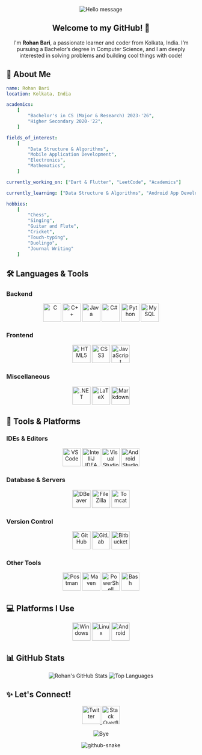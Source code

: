 <p align="center">
  <img src="https://capsule-render.vercel.app/api?type=waving&height=100&color=gradient&text=Enchanté!&fontColor=E1C16E&animation=fadeIn" alt="Hello message"/>
</p>

<h2 align="center">Welcome to my GitHub! 👋</h2>

<p align="center">I'm <strong>Rohan Bari</strong>, a passionate learner and coder from Kolkata, India. I’m pursuing a Bachelor’s degree in Computer Science, and I am deeply interested in solving problems and building cool things with code!</p>


## 🌟 About Me

```yaml
name: Rohan Bari
location: Kolkata, India

academics:
    [
        "Bachelor's in CS (Major & Research) 2023-'26",
        "Higher Secondary 2020-'22",
    ]

fields_of_interest:
    [
        "Data Structure & Algorithms",
        "Mobile Application Development",
        "Electronics",
        "Mathematics",
    ]

currently_working_on: ["Dart & Flutter", "LeetCode", "Academics"]

currently_learning: ["Data Structure & Algorithms", "Android App Development"]

hobbies:
    [
        "Chess",
        "Singing",
        "Guitar and Flute",
        "Cricket",
        "Touch-typing",
        "Duolingo",
        "Journal Writing"
    ]
```

## 🛠 Languages & Tools

### Backend

<p align="center">
  <img src="https://cdn.jsdelivr.net/gh/devicons/devicon/icons/c/c-original.svg" alt="C" height="48px" width="48px"/>
  <img src="https://cdn.jsdelivr.net/gh/devicons/devicon/icons/cplusplus/cplusplus-original.svg" alt="C++" height="48px" width="48px"/>
  <img src="https://cdn.jsdelivr.net/gh/devicons/devicon/icons/java/java-original.svg" alt="Java" height="48px" width="48px"/>
  <img src="https://cdn.jsdelivr.net/gh/devicons/devicon/icons/csharp/csharp-original.svg" alt="C#" height="48px" width="48px"/>
  <img src="https://cdn.jsdelivr.net/gh/devicons/devicon/icons/python/python-original.svg" alt="Python" height="48px" width="48px"/>
  <img src="https://cdn.jsdelivr.net/gh/devicons/devicon/icons/mysql/mysql-original.svg" alt="MySQL" height="48px" width="48px"/>
</p>

### Frontend

<p align="center">
  <img src="https://cdn.jsdelivr.net/gh/devicons/devicon/icons/html5/html5-original.svg" alt="HTML5" height="48px" width="48px"/>
  <img src="https://cdn.jsdelivr.net/gh/devicons/devicon/icons/css3/css3-original-wordmark.svg" alt="CSS3" height="48px" width="48px"/>
  <img src="https://cdn.jsdelivr.net/gh/devicons/devicon/icons/javascript/javascript-original.svg" alt="JavaScript" height="48px" width="48px"/>
</p>

### Miscellaneous

<p align="center">
  <img src="https://cdn.jsdelivr.net/gh/devicons/devicon/icons/dot-net/dot-net-original-wordmark.svg" alt=".NET" height="48px" width="48px"/>  
  <img src="https://cdn.jsdelivr.net/gh/devicons/devicon/icons/latex/latex-original.svg" alt="LaTeX" height="48px" width="48px"/>
  <img src="https://cdn.jsdelivr.net/gh/devicons/devicon/icons/markdown/markdown-original.svg" alt="Markdown" height="48px" width="48px"/>
</p>

## 🚀 Tools & Platforms

### IDEs & Editors

<p align="center">
  <img src="https://cdn.jsdelivr.net/gh/devicons/devicon/icons/vscode/vscode-original.svg" alt="VS Code" height="48px" width="48px"/>
  <img src="https://cdn.jsdelivr.net/gh/devicons/devicon/icons/intellij/intellij-original.svg" alt="IntelliJ IDEA" height="48px" width="48px"/>
  <img src="https://cdn.jsdelivr.net/gh/devicons/devicon/icons/visualstudio/visualstudio-original.svg" alt="Visual Studio" height="48px" width="48px"/>
  <img src="https://cdn.jsdelivr.net/gh/devicons/devicon/icons/androidstudio/androidstudio-original.svg" alt="Android Studio" height="48px" width="48px"/>
</p>

### Database & Servers

<p align="center">
  <img src="https://cdn.jsdelivr.net/gh/devicons/devicon/icons/dbeaver/dbeaver-original.svg" alt="DBeaver" height="48px" width="48px"/>
  <img src="https://cdn.jsdelivr.net/gh/devicons/devicon/icons/filezilla/filezilla-original.svg" alt="FileZilla" height="48px" width="48px"/>
  <img src="https://cdn.jsdelivr.net/gh/devicons/devicon/icons/tomcat/tomcat-original.svg" alt="Tomcat" height="48px" width="48px"/>
</p>

### Version Control

<p align="center">
  <img src="https://cdn.jsdelivr.net/gh/devicons/devicon/icons/github/github-original.svg" alt="GitHub" height="48px" width="48px"/>
  <img src="https://cdn.jsdelivr.net/gh/devicons/devicon/icons/gitlab/gitlab-original.svg" alt="GitLab" height="48px" width="48px"/>
  <img src="https://cdn.jsdelivr.net/gh/devicons/devicon/icons/bitbucket/bitbucket-original.svg" alt="Bitbucket" height="48px" width="48px"/>
</p>

### Other Tools

<p align="center">
  <img src="https://cdn.jsdelivr.net/gh/devicons/devicon/icons/postman/postman-original.svg" height="48px" width="48px" alt="Postman"/>
  <img src="https://cdn.jsdelivr.net/gh/devicons/devicon/icons/maven/maven-original-wordmark.svg" alt="Maven" height="48px" width="48px"/>
  <img src="https://cdn.jsdelivr.net/gh/devicons/devicon/icons/powershell/powershell-original.svg" height="48px" width="48px" alt="PowerShell"/>
  <img src="https://cdn.jsdelivr.net/gh/devicons/devicon/icons/bash/bash-original.svg" height="48px" width="48px" alt="Bash"/>
</p>

## 💻 Platforms I Use

<p align="center">
  <img src="https://cdn.jsdelivr.net/gh/devicons/devicon/icons/windows8/windows8-original.svg" alt="Windows" height="48px" width="48px"/>
  <img src="https://cdn.jsdelivr.net/gh/devicons/devicon/icons/linux/linux-original.svg" alt="Linux" height="48px" width="48px"/>
  <img src="https://cdn.jsdelivr.net/gh/devicons/devicon/icons/android/android-plain-wordmark.svg" alt="Android" height="48px" width="48px"/>
</p>

## 📊 GitHub Stats

<p align="center">
  <img src="https://github-readme-stats.vercel.app/api?username=rohanbari&show_icons=true&theme=radical&rank_icon=github" alt="Rohan's GitHub Stats" />
  <img src="https://github-readme-stats.vercel.app/api/top-langs/?username=rohanbari&layout=compact&theme=radical" alt="Top Languages" />
</p>

## ✨ Let's Connect!

<p align="center">
  <a href="https://twitter.com/TheRohanBari">
    <img src="https://cdn.jsdelivr.net/gh/devicons/devicon/icons/twitter/twitter-original.svg" alt="Twitter" height="48px" width="48px"/>
  </a>
  <a href="https://stackoverflow.com/users/11471113/rohan-bari">
    <img src="https://cdn.jsdelivr.net/gh/devicons/devicon/icons/stackoverflow/stackoverflow-original.svg" alt="Stack Overflow" height="48px" width="48px"/>
  </a>
</p>

<p align="center">
  <img src="https://capsule-render.vercel.app/api?type=waving&height=100&color=gradient&textBg=false&section=footer" alt="Bye"/>
</p>

<div align="center">
  <picture>
    <source media="(prefers-color-scheme: dark)" srcset="https://github.com/rohanbari/rohanbari/blob/output/github-contribution-grid-snake-dark.svg" />
    <source media="(prefers-color-scheme: light)" srcset="https://github.com/rohanbari/rohanbari/blob/output/github-contribution-grid-snake.svg" />
    <img alt="github-snake" src="github-snake.svg" />
  </picture>
</div>
